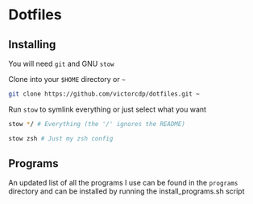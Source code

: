 # Dotfiles

## Installing

You will need `git` and GNU `stow`

Clone into your `$HOME` directory or `~`

```bash
git clone https://github.com/victorcdp/dotfiles.git ~
```

Run `stow` to symlink everything or just select what you want

```bash
stow */ # Everything (the '/' ignores the README)
```

```bash
stow zsh # Just my zsh config
```

## Programs

An updated list of all the programs I use can be found in the `programs` directory and can be installed by running the install_programs.sh script

